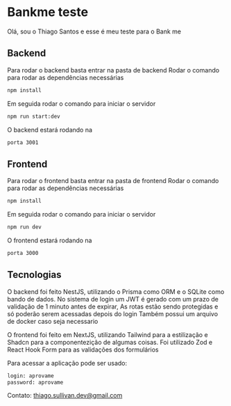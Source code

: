 # Bankme teste

Olá,
sou o Thiago Santos e esse é meu teste para o Bank me

## Backend

Para rodar o backend basta entrar na pasta de backend
Rodar o comando para rodar as dependências necessárias

```sh
npm install
```

Em seguida rodar o comando para iniciar o servidor

```sh
npm run start:dev
```

O backend estará rodando na

```sh
porta 3001
```

## Frontend

Para rodar o frontend basta entrar na pasta de frontend
Rodar o comando para rodar as dependências necessárias

```sh
npm install
```

Em seguida rodar o comando para iniciar o servidor

```sh
npm run dev
```

O frontend estará rodando na

```sh
porta 3000
```

## Tecnologias

O backend foi feito NestJS, utilizando o Prisma como ORM e o SQLite como bando de dados.
No sistema de login um JWT é gerado com um prazo de validação de 1 minuto antes de expirar,
As rotas estão sendo protegidas e só poderão serem acessadas depois do login
Também possui um arquivo de docker caso seja necessario

O frontend foi feito em NextJS, utilizando Tailwind para a estilização e Shadcn para a componentezição de algumas coisas.
Foi utilizado Zod e React Hook Form para as validações dos formulários

Para acessar a aplicação pode ser usado:

```sh
login: aprovame
password: aprovame
```

Contato: thiago.sullivan.dev@gmail.com
